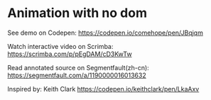 # Animation with no dom

See demo on Codepen: https://codepen.io/comehope/pen/JBqjqm

Watch interactive video on Scrimba: https://scrimba.com/p/pEgDAM/cD3KwTw

Read annotated source on Segmentfault(zh-cn): https://segmentfault.com/a/1190000016013632

Inspired by: Keith Clark https://codepen.io/keithclark/pen/LkaAxv
